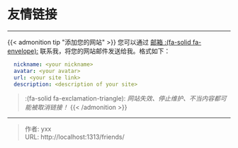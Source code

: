 # 友情链接


---

{{< admonition tip "添加您的网站" >}}
您可以通过 [邮箱 :(fa-solid fa-envelope):](mailto:yangxx@88.com) 联系我，将您的网站邮件发送给我。格式如下：

```yml
  nickname: <your nickname>
  avatar: <your avatar>
  url: <your site link>
  description: <description of your site>
```

> :(fa-solid fa-exclamation-triangle): *网站失效、停止维护、不当内容都可能被取消链接！*
{{< /admonition >}}

---

> 作者: yxx  
> URL: http://localhost:1313/friends/  


